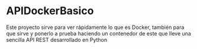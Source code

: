 # APIDockerBasico
Este proyecto sirve para ver rápidamente lo que es Docker, también para que sirve y ponerlo a prueba haciendo un contenedor de este que lleve una sencilla API REST desarrollado en Python
